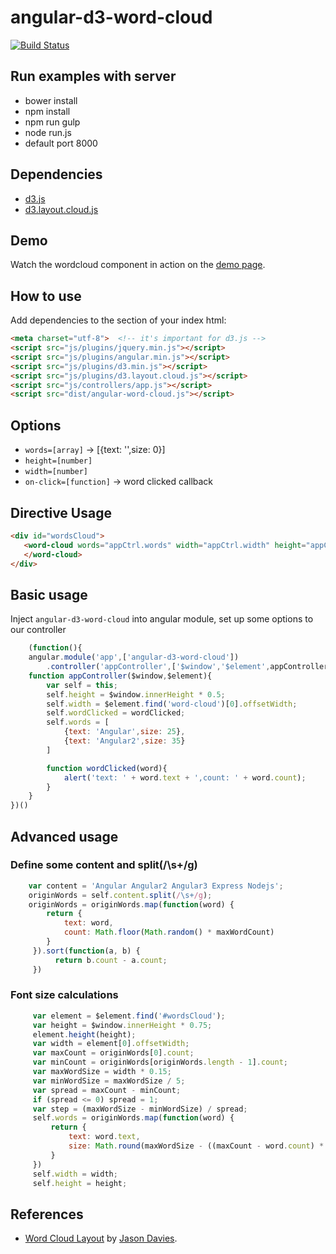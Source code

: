 # angular-d3-word-cloud #

[![Build Status](https://travis-ci.org/weihanchen/angular-d3-word-cloud.svg?branch=master)](https://travis-ci.org/weihanchen/angular-d3-word-cloud)

## Run examples with server ##
* bower install
* npm install 
* npm run gulp
* node run.js
* default port 8000

## Dependencies ##
* [d3.js](https://d3js.org/)
* [d3.layout.cloud.js](https://www.jasondavies.com/wordcloud/)

## Demo ##
Watch the wordcloud component in action on the [demo page](https://weihanchen.github.io/angular-d3-word-cloud/).

## How to use ##
Add dependencies to the <head> section of your index html:

```html
<meta charset="utf-8">  <!-- it's important for d3.js -->
<script src="js/plugins/jquery.min.js"></script>
<script src="js/plugins/angular.min.js"></script>
<script src="js/plugins/d3.min.js"></script>
<script src="js/plugins/d3.layout.cloud.js"></script>
<script src="js/controllers/app.js"></script>
<script src="dist/angular-word-cloud.js"></script>
```
## Options ##
* `words=[array]` -> [{text: '',size: 0}]
* `height=[number]`
* `width=[number]`
* `on-click=[function]` -> word clicked callback

## Directive Usage ##
```html
<div id="wordsCloud">
   <word-cloud words="appCtrl.words" width="appCtrl.width" height="appCtrl.height" on-click="appCtrl.wordClicked">
   </word-cloud>
</div>
```

## Basic usage ##
Inject `angular-d3-word-cloud` into angular module, set up some options to our controller

```javascript
	(function(){
	angular.module('app',['angular-d3-word-cloud'])
		.controller('appController',['$window','$element',appController])
	function appController($window,$element){
		var self = this;
		self.height = $window.innerHeight * 0.5;
		self.width = $element.find('word-cloud')[0].offsetWidth;
		self.wordClicked = wordClicked;
		self.words = [
			{text: 'Angular',size: 25},
			{text: 'Angular2',size: 35}
		]

		function wordClicked(word){
			alert('text: ' + word.text + ',count: ' + word.count);
		}
	}
})()
```
## Advanced usage ##
### Define some content and split(/\s+/g) ###

```javascript
	var content = 'Angular Angular2 Angular3 Express Nodejs';
	originWords = self.content.split(/\s+/g);
    originWords = originWords.map(function(word) {
        return {
            text: word,
            count: Math.floor(Math.random() * maxWordCount)
        }
     }).sort(function(a, b) {
          return b.count - a.count;
     })
```

### Font size calculations ###

```javascript
	 var element = $element.find('#wordsCloud');
     var height = $window.innerHeight * 0.75;
     element.height(height);
     var width = element[0].offsetWidth;
     var maxCount = originWords[0].count;
     var minCount = originWords[originWords.length - 1].count;
     var maxWordSize = width * 0.15;
     var minWordSize = maxWordSize / 5;
     var spread = maxCount - minCount;
     if (spread <= 0) spread = 1;
     var step = (maxWordSize - minWordSize) / spread;
     self.words = originWords.map(function(word) {
         return {
             text: word.text,
             size: Math.round(maxWordSize - ((maxCount - word.count) * step))
         }
     })
     self.width = width;
     self.height = height;
```

## References ##
* [Word Cloud Layout](https://github.com/jasondavies/d3-cloud) by [Jason Davies](https://www.jasondavies.com/).